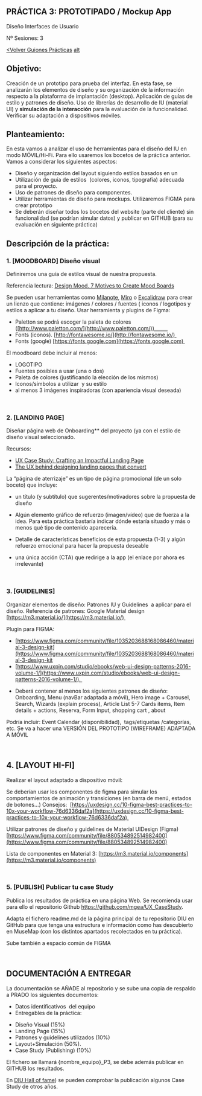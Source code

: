 
## PRÁCTICA 3: PROTOTIPADO / Mockup App

Diseño Interfaces de Usuario 

Nº Sesiones: 3

[<Volver Guiones Prácticas](./README.md) [alt](https://mgea.github.io/UX_CaseStudy/#/GuionesPracticas/)

  
## Objetivo:

Creación de un prototipo para prueba del interfaz. En esta fase, se analizarán los elementos de diseño y su organización de la información respecto a la plataforma de implantación (desktop). Aplicación de guías de estilo y patrones de diseño. Uso de librerías de desarrollo de IU (material UI) y **simulación de la interacción** para la evaluación de la funcionalidad. Verificar su adaptación a dispositivos móviles.


## Planteamiento:

En esta vamos a analizar el uso de herramientas para el diseño del IU en modo MÓVIL/Hi-Fi. Para ello usaremos los bocetos de la práctica anterior. Vamos a considerar los siguientes aspectos: 


- Diseño y organización del layout siguiendo estilos basados en un 
- Utilización de guía de estilos  (colores, iconos, tipografía) adecuada para el proyecto. 
- Uso de patrones de diseño para componentes. 
- Utilizar herramientas de diseño para mockups. Utilizaremos FIGMA para crear prototipo 
- Se deberán diseñar todos los bocetos del website (parte del cliente) sin funcionalidad (se podrían simular datos) y publicar en GITHUB (para su evaluación en siguiente práctica) 

## Descripción de la práctica:

### 1. [MOODBOARD] Diseño visual 

Definiremos una guía de estilos visual de nuestra propuesta.

Referencia lectura: [Design Mood. 7 Motives to Create Mood Boards](https://uxplanet.org/design-mood-7-motives-to-create-mood-boards-b81ae36e399f)
	
Se pueden usar herramientas como [Milanote](http://www.milanote.com/), [Miro](https://miro.com/) o [Excalidraw](https://excalidraw.com/) para crear un lienzo que contiene: imágenes / colores / fuentes ( iconos / logotipos y estilos a aplicar a tu diseño. Usar herramienta y plugins de Figma: 
* Paletton se podrá escoger la paleta de colores ([http://www.paletton.com/](http://www.paletton.com/))         
* Fonts (iconos). [http://fontawesome.io/](http://fontawesome.io/) 
* Fonts (google) [https://fonts.google.com](https://fonts.google.com) 

El moodboard debe incluir al menos: 

- LOGOTIPO
- Fuentes posibles a usar (una o dos) 
- Paleta de colores (justificando la elección de los mismos)
- Iconos/símbolos a utilizar  y su estilo
- al menos 3 imágenes inspiradoras (con apariencia visual deseada) 

  
<br>
 

### 2. [LANDING PAGE] 

Diseñar página web de Onboarding** del proyecto (ya con el estilo de  diseño visual seleccionado. 

Recursos: 
* [UX Case Study: Crafting an Impactful Landing Page](https://medium.com/design-bootcamp/ux-case-study-crafting-an-impactful-landing-page-71459b082b65)
* [The UX behind designing landing pages that convert](https://uxplanet.org/the-ux-behind-designing-landing-pages-that-convert-b302ef745c74)


La “página de aterrizaje” es un tipo de página promocional (de un solo boceto) que incluye: 

- un título (y subtítulo) que sugerentes/motivadores sobre la propuesta de diseño
- Algún elemento gráfico de refuerzo (imagen/vídeo) que de fuerza a la idea. Para esta práctica bastaría indicar dónde estaría situado y más o menos qué tipo de contenido aparecería.   
- Detalle de características beneficios de esta propuesta (1-3) y algún refuerzo emocional para hacer la propuesta deseable 
- una única acción (CTA) que redirige a la app (el enlace por ahora es irrelevante)

  <br>


### 3. [GUIDELINES]

Organizar elementos de diseño: Patrones IU y Guidelines  a aplicar para el diseño. Referencia de patrones: Google Material design [https://m3.material.io/](https://m3.material.io/) 

Plugin para FIGMA: 
* [https://www.figma.com/community/file/1035203688168086460/material-3-design-kit](https://www.figma.com/community/file/1035203688168086460/material-3-design-kit
* [https://www.uxpin.com/studio/ebooks/web-ui-design-patterns-2016-volume-1/](https://www.uxpin.com/studio/ebooks/web-ui-design-patterns-2016-volume-1/). 

- Deberá contener al menos los siguientes patrones de diseño: Onboarding, Menu (navBar adaptada a móvil), Hero image + Carousel, Search, Wizards (explain process), Article List 5-7 Cards items, Item details + actions, Reserva, Form Input, shopping cart , about 

Podría incluir: Event Calendar (disponibilidad),  tags/etiquetas /categorías, etc. Se va a hacer una VERSIÓN DEL PROTOTIPO (WIREFRAME) ADAPTADA A MÓVIL

<br>

## 4. [LAYOUT HI-FI]

Realizar el layout adaptado a dispositivo móvil: 

Se deberían usar los componentes de figma para simular los comportamientos de animación y transiciones (en barra de menú, estados de botones…) 
Consejos:  [https://uxdesign.cc/10-figma-best-practices-to-10x-your-workflow-76d6336daf2a](https://uxdesign.cc/10-figma-best-practices-to-10x-your-workflow-76d6336daf2a) 

  
Utilizar patrones de diseño y guidelines de Material UIDesign (Figma)  [https://www.figma.com/community/file/880534892514982400](https://www.figma.com/community/file/880534892514982400)

Lista de componentes en Material 3: [https://m3.material.io/components](https://m3.material.io/components)


<br>

### 5. [PUBLISH] Publicar tu case Study

Publica los resultados de práctica en una página Web. Se recomienda usar para ello el repositorio Github https://github.com/mgea/UX_CaseStudy. 

Adapta el fichero readme.md de la página principal de tu repositorio DIU en GitHub para que tenga una estructura e información como has descubierto en MuseMap (con los distintos apartados recolectados en tu práctica). 

Sube también a espacio común de FIGMA 
 
<br> 

## DOCUMENTACIÓN A ENTREGAR

  
La documentación se AÑADE al repositorio y se sube una copia de respaldo a PRADO los siguientes documentos:

- Datos identificativos  del equipo
- Entregables de la práctica: 

* Diseño Visual (15%) 
* Landing Page (15%) 
* Patrones y guidelines utilizados (10%)
* Layout+Simulación (50%).
* Case Study (Publishing) (10%)
    

El fichero se llamará {nombre_equipo}_P3, se debe además publicar en GITHUB los resultados.

  
En [DIU Hall of fame](https://github.com/mgea/DIU/tree/master/hall_of_fame)) se pueden comprobar la publicación algunos Case Study de otros años.
